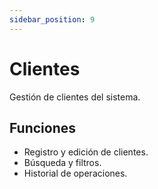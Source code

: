```yaml
---
sidebar_position: 9
---
```


# Clientes

Gestión de clientes del sistema.

## Funciones

- Registro y edición de clientes.
- Búsqueda y filtros.
- Historial de operaciones.


